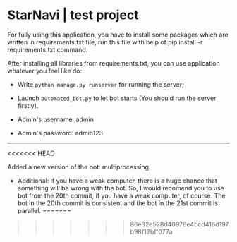 # StarNavi | test project

For fully using this application, you have to install some packages which are written in requirements.txt file, run this file with help of pip install -r requirements.txt command.

After installing all libraries from requirements.txt, you can use application whatever you feel like do:
* Write `python manage.py runserver` for running the server;
* Launch `automated_bot.py` to let bot starts (You should run the server firstly).

* Admin's username: admin
* Admin's password: admin123

---
<<<<<<< HEAD

Added a new version of the bot: multiprocessing.

* Additional: If you have a weak computer, there is a huge chance that something will be wrong with the bot. So, I would recomend you to use bot from the 20th commit, if you have a weak computer, of course. The bot in the 20th commit is consistent and the bot in the 21st commit is parallel.
=======
>>>>>>> 86e32e528d40976e4bcd416d197b98f12bff077a
